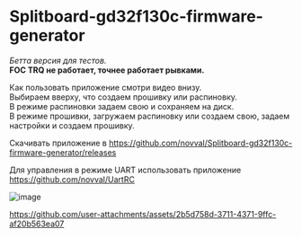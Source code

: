 # Splitboard-gd32f130c-firmware-generator
*Бетта версия для тестов.*  
**FOC TRQ не работает, точнее работает рывками.**

Как пользовать приложение смотри видео внизу.  
Выбираем вверху, что создаем прошивку или распиновку.  
В режиме распиновки задаем свою и сохраняем на диск.  
В режиме прошивки, загружаем распиновку или создаем свою, задаем настройки и создаем прошивку.

Скачивать приложение в https://github.com/novval/Splitboard-gd32f130c-firmware-generator/releases  

Для управления в режиме UART использовать приложение https://github.com/novval/UartRC

![image](https://github.com/user-attachments/assets/8030f883-5474-4412-86ec-89e728f7b593)

https://github.com/user-attachments/assets/2b5d758d-3711-4371-9ffc-af20b563ea07

